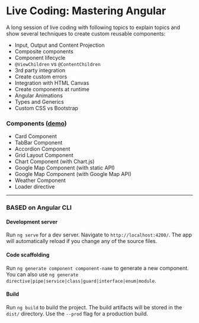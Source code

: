 # Live Coding: Mastering Angular

A long session of live coding with following topics to explain topics and show several techniques to create custom reusable components:

* Input, Output and Content Projection
* Composite components
* Component lifecycle
* `@ViewChildren` vs `@ContentChildren`
* 3rd party integration
* Create custom errors
* Integration with HTML Canvas
* Create components at runtime
* Angular Animations
* Types and Generics
* Custom CSS vs Bootstrap

### Components ([demo](https://fabiobiondi.github.io/live-coding-angular-mastering-components/))

* Card Component
* TabBar Component
* Accordion Component
* Grid Layout Component
* Chart Component (with Chart.js)
* Google Map Component (with static API)
* Google Map Component (with Google Map API)
* Weather Component
* Loader directive

---

### BASED on Angular CLI

#### Development server

Run `ng serve` for a dev server. Navigate to `http://localhost:4200/`. The app will automatically reload if you change any of the source files.

#### Code scaffolding

Run `ng generate component component-name` to generate a new component. You can also use `ng generate directive|pipe|service|class|guard|interface|enum|module`.

#### Build

Run `ng build` to build the project. The build artifacts will be stored in the `dist/` directory. Use the `--prod` flag for a production build.
